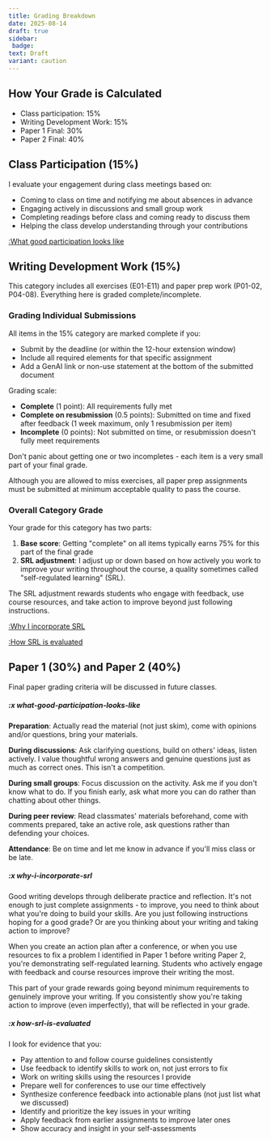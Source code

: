 ```yaml
---
title: Grading Breakdown
date: 2025-08-14
draft: true
sidebar:
 badge:
text: Draft
variant: caution
---
```


## How Your Grade is Calculated

- Class participation: 15%
- Writing Development Work: 15%
- Paper 1 Final: 30%
- Paper 2 Final: 40%

## Class Participation (15%)

I evaluate your engagement during class meetings based on:

- Coming to class on time and notifying me about absences in advance
- Engaging actively in discussions and small group work
- Completing readings before class and coming ready to discuss them
- Helping the class develop understanding through your contributions

[:What good participation looks like](#x-what-good-participation-looks-like)

## Writing Development Work (15%)

This category includes all exercises (E01-E11) and paper prep work (P01-02, P04-08). Everything here is graded complete/incomplete.

### Grading Individual Submissions

All items in the 15% category are marked complete if you:

- Submit by the deadline (or within the 12-hour extension window)
- Include all required elements for that specific assignment
- Add a GenAI link or non-use statement at the bottom of the submitted document

Grading scale:

- **Complete** (1 point): All requirements fully met
- **Complete on resubmission** (0.5 points): Submitted on time and fixed after feedback (1 week maximum, only 1 resubmission per item)
- **Incomplete** (0 points): Not submitted on time, or resubmission doesn't fully meet requirements

Don't panic about getting one or two incompletes - each item is a very small part of your final grade.

Although you are allowed to miss exercises, all paper prep assignments must be submitted at minimum acceptable quality to pass the course.

### Overall Category Grade

Your grade for this category has two parts:

1. **Base score**: Getting "complete" on all items typically earns 75% for this part of the final grade
2. **SRL adjustment**: I adjust up or down based on how actively you work to improve your writing throughout the course, a quality sometimes called "self-regulated learning" (SRL).

The SRL adjustment rewards students who engage with feedback, use course resources, and take action to improve beyond just following instructions.

[:Why I incorporate SRL](#x-why-i-incorporate-srl)

[:How SRL is evaluated](#x-how-srl-is-evaluated)

## Paper 1 (30%) and Paper 2 (40%)

Final paper grading criteria will be discussed in future classes.

##### :x what-good-participation-looks-like

**Preparation**: Actually read the material (not just skim), come with opinions and/or questions, bring your materials.

**During discussions**: Ask clarifying questions, build on others' ideas, listen actively. I value thoughtful wrong answers and genuine questions just as much as correct ones. This isn't a competition.

**During small groups**: Focus discussion on the activity. Ask me if you don't know what to do. If you finish early, ask what more you can do rather than chatting about other things.

**During peer review**: Read classmates' materials beforehand, come with comments prepared, take an active role, ask questions rather than defending your choices.

**Attendance**: Be on time and let me know in advance if you'll miss class or be late.

##### :x why-i-incorporate-srl

Good writing develops through deliberate practice and reflection. It's not enough to just complete assignments - to improve, you need to think about what you're doing to build your skills. Are you just following instructions hoping for a good grade? Or are you thinking about your writing and taking action to improve?

When you create an action plan after a conference, or when you use resources to fix a problem I identified in Paper 1 before writing Paper 2, you're demonstrating self-regulated learning. Students who actively engage with feedback and course resources improve their writing the most.

This part of your grade rewards going beyond minimum requirements to genuinely improve your writing. If you consistently show you're taking action to improve (even imperfectly), that will be reflected in your grade.

##### :x how-srl-is-evaluated

I look for evidence that you:

- Pay attention to and follow course guidelines consistently
- Use feedback to identify skills to work on, not just errors to fix
- Work on writing skills using the resources I provide
- Prepare well for conferences to use our time effectively
- Synthesize conference feedback into actionable plans (not just list what we discussed)
- Identify and prioritize the key issues in your writing
- Apply feedback from earlier assignments to improve later ones
- Show accuracy and insight in your self-assessments
